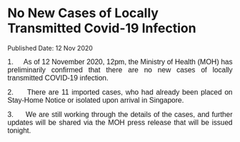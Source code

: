 <html>
    <meta http-equiv="Content-Type" content="text/html; charset=utf-8"/>
    <meta charset="utf-8"/>
    <title>No New Cases of Locally Transmitted Covid-19 Infection</title>
    <body><h1>No New Cases of Locally Transmitted Covid-19 Infection</h1>
    <p>Published Date: 12 Nov 2020</p> <p style="text-align: justify;"><span style="font-size: 16px;"><span style="font-family: Arial;">1.&nbsp; &nbsp; &nbsp;As of 12 November 2020, 12pm, the Ministry of Health (MOH) has preliminarily confirmed that there are no new cases of locally transmitted COVID-19 infection. </span></span></p> <p style="text-align: justify;"><span style="font-size: 16px; font-family: Arial;">2.&nbsp; &nbsp; &nbsp;<span style="text-align: left;">There are 11 imported cases, who had already been placed on Stay-Home Notice or isolated upon arrival in Singapore</span><span style="text-align: left;">.</span></span></p> <p style="margin-left: 0cm; text-align: justify;"><span style="font-size: 16px; font-family: Arial;">3.&nbsp; &nbsp; &nbsp;</span><span style="text-align: left; font-size: 16px; font-family: Arial;">We are still working through the details of the cases, and further updates will be shared via the MOH press release that will be issued tonight.</span></p></body>
</html>